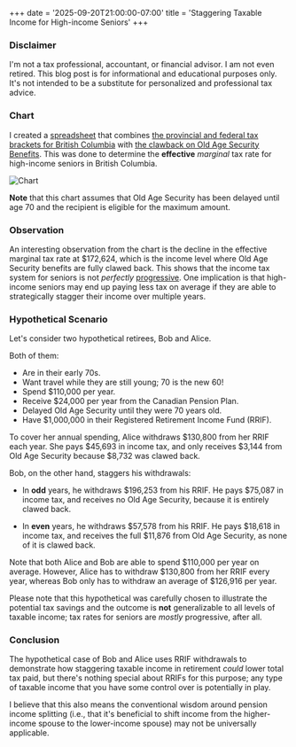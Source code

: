 +++
date = '2025-09-20T21:00:00-07:00'
title = 'Staggering Taxable Income for High-income Seniors'
+++

### Disclaimer

I'm not a tax professional, accountant, or financial advisor. I am not even retired. This blog post is for informational and educational purposes only. It's not intended to be a substitute for personalized and professional tax advice.

### Chart

I created a [spreadsheet](https://docs.google.com/spreadsheets/d/1o_nkRUMTlXDGkEafr9_s8jEyAyMrmv1DGrK7Otn53x4/edit?usp=sharing) that combines [the provincial and federal tax brackets for British Columbia](https://www.taxtips.ca/taxrates/bc.htm) with [the clawback on Old Age Security Benefits](https://www.taxtips.ca/seniors/oas-clawback.htm). This was done to determine the **effective** *marginal* tax rate for high-income seniors in British Columbia.

![Chart](https://docs.google.com/spreadsheets/d/e/2PACX-1vSSaZFclKv2D7e8AZg7aS2xNuOqn5S4lqX9ugmk3u5mSHN9EhRxU2humrn5X3heONwvMGy8fs_opbRZ/pubchart?oid=589782588&format=image)

**Note** that this chart assumes that Old Age Security has been delayed until age 70 and the recipient is eligible for the maximum amount.

### Observation

An interesting observation from the chart is the decline in the effective marginal tax rate at $172,624, which is the income level where Old Age Security benefits are fully clawed back. This shows that the income tax system for seniors is not *perfectly* [progressive](https://en.wikipedia.org/wiki/Progressive_tax). One implication is that high-income seniors may end up paying less tax on average if they are able to strategically stagger their income over multiple years.

### Hypothetical Scenario

Let's consider two hypothetical retirees, Bob and Alice.

Both of them:
* Are in their early 70s.
* Want travel while they are still young; 70 is the new 60!
* Spend $110,000 per year.
* Receive $24,000 per year from the Canadian Pension Plan.
* Delayed Old Age Security until they were 70 years old.
* Have $1,000,000 in their Registered Retirement Income Fund (RRIF).

To cover her annual spending, Alice withdraws $130,800 from her RRIF each year. She pays $45,693 in income tax, and only receives $3,144 from Old Age Security because $8,732 was clawed back.

Bob, on the other hand, staggers his withdrawals:

* In **odd** years, he withdraws $196,253 from his RRIF. He pays $75,087 in income tax, and receives no Old Age Security, because it is entirely clawed back.

* In **even** years, he withdraws $57,578 from his RRIF. He pays $18,618 in income tax, and receives the full $11,876 from Old Age Security, as none of it is clawed back.

Note that both Alice and Bob are able to spend $110,000 per year on average. However, Alice has to withdraw $130,800 from her RRIF every year, whereas Bob only has to withdraw an average of $126,916 per year.

Please note that this hypothetical was carefully chosen to illustrate the potential tax savings and the outcome is **not** generalizable to all levels of taxable income; tax rates for seniors are *mostly* progressive, after all.

### Conclusion

The hypothetical case of Bob and Alice uses RRIF withdrawals to demonstrate how staggering taxable income in retirement *could* lower total tax paid, but there's nothing special about RRIFs for this purpose; any type of taxable income that you have some control over is potentially in play.

I believe that this also means the conventional wisdom around pension income splitting (i.e., that it's beneficial to shift income from the higher-income spouse to the lower-income spouse) may not be universally applicable.